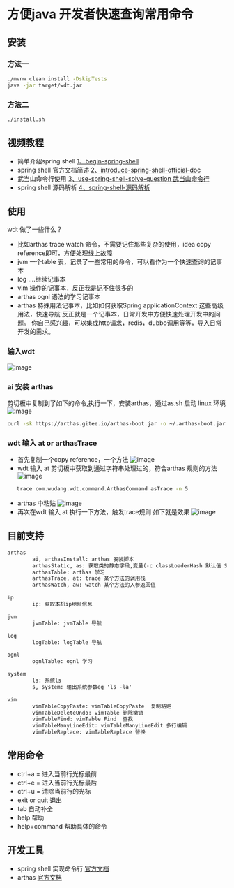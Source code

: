 # 方便java 开发者快速查询常用命令

## 安装
### 方法一
```bash
./mvnw clean install -DskipTests 
java -jar target/wdt.jar
```
### 方法二
```bash
./install.sh
```
## 视频教程
* 简单介绍spring shell
[1、begin-spring-shell](https://v.youku.com/v_show/id_XNDQ1Mzg4MzQ0MA==.html)
* spring shell 官方文档简述
[2、introduce-spring-shell-official-doc](https://v.youku.com/v_show/id_XNDQ1MzkyODYxMg==.html)
* 武当山命令行使用
[3、use-spring-shell-solve-question 武当山命令行](https://v.youku.com/v_show/id_XNDQ1Mzk4OTcyMA==.html)
* spring shell 源码解析
[4、spring-shell-源码解析](http://v.youku.com/v_show/id_XNDQ1NDEyMTgyNA==.html)


## 使用
wdt 做了一些什么？
* 比如arthas trace watch 命令，不需要记住那些复杂的使用，idea copy reference即可，方便处理线上故障
* jvm 一个table 表，记录了一些常用的命令，可以看作为一个快速查询的记事本
* log  ....继续记事本
* vim 操作的记事本，反正我是记不住很多的
* arthas ognl 语法的学习记事本
* arthas 特殊用法记事本，比如如何获取Spring applicationContext 这些高级用法，快速导航
反正就是一个记事本，日常开发中方便快速处理开发中的问题。
你自己感兴趣，可以集成http请求，redis，dubbo调用等等，导入日常开发的需求。
###  输入wdt
![image](https://user-images.githubusercontent.com/20874972/69648806-f8064f00-10a6-11ea-8ce5-9c9898fb69ea.png)

### ai 安装 arthas
  剪切板中复制到了如下的命令,执行一下，安装arthas，通过as.sh 启动 linux 环境
 ![image](https://user-images.githubusercontent.com/20874972/69730612-5a248a00-1163-11ea-9b5e-43b7f322d035.png)

```bash
curl -sk https://arthas.gitee.io/arthas-boot.jar -o ~/.arthas-boot.jar  && echo "alias as.sh='java -jar ~/.arthas-boot.jar --repo-mirror aliyun --use-http'" >> ~/.bashrc && source ~/.bashrc
```
### wdt 输入 at or arthasTrace
 *  首先复制一个copy reference，一个方法
  ![image](https://user-images.githubusercontent.com/20874972/69729310-0dd84a80-1161-11ea-9057-091b75029f4c.png)
 *  wdt 输入 at
  剪切板中获取到通过字符串处理过的，符合arthas 规则的方法
  ![image](https://user-images.githubusercontent.com/20874972/69729643-a79ff780-1161-11ea-9fbf-01607f5cd2ab.png)
 ```bash
    trace com.wudang.wdt.command.ArthasCommand asTrace -n 5
 ```
* arthas 中粘贴
![image](https://user-images.githubusercontent.com/20874972/69729700-c605f300-1161-11ea-8d00-6b6928e2831b.png)
*  再次在wdt 输入 at 执行一下方法，触发trace规则
 如下就是效果
![image](https://user-images.githubusercontent.com/20874972/69729819-f2217400-1161-11ea-81fe-2e32e9274304.png)

## 目前支持
```xml
arthas
        ai, arthasInstall: arthas 安装脚本
        arthasStatic, as: 获取类的静态字段,变量(-c classLoaderHash 默认值 SystemClassLoader）[ sc -d com.test 获取 classLoaderHash 值]
        arthasTable: arthas 学习
        arthasTrace, at: trace 某个方法的调用栈
        arthasWatch, aw: watch 某个方法的入参返回值

ip
        ip: 获取本机ip地址信息

jvm
        jvmTable: jvmTable 导航

log
        logTable: logTable 导航

ognl
        ognlTable: ognl 学习

system
        ls: 系统ls
        s, system: 输出系统参数eg 'ls -la'

vim
        vimTableCopyPaste: vimTableCopyPaste  复制粘贴
        vimTableDeleteUndo: vimTable 删除撤销
        vimTableFind: vimTable Find  查找
        vimTableManyLineEdit: vimTableManyLineEdit 多行编辑
        vimTableReplace: vimTableReplace 替换
```

## 常用命令
* ctrl+a = 进入当前行光标最前   
* ctrl+e = 进入当前行光标最后
* ctrl+u = 清除当前行的光标     
* exit or quit 退出
* tab 自动补全                
* help  帮助
* help+command 帮助具体的命令

## 开发工具
* spring shell 实现命令行 [官方文档](https://docs.spring.io/spring-shell/docs/2.0.0.RELEASE/reference/htmlsingle/#extending-spring-shell)
* arthas [官方文档](https://alibaba.github.io/arthas/)
